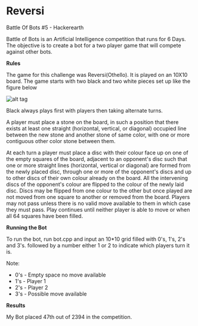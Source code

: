 # Reversi
Battle Of Bots #5 - Hackerearth

Battle of Bots is an Artificial Intelligence competition that runs for 6 Days. The objective is to create a bot for a two player game that will compete against other bots.


**Rules**

The game for this challenge was Reversi(Othello). It is played on an 10X10 board. The game starts with two black and two white pieces set up like the figure below

![alt tag](http://www.britishothello.org.uk/stboard.gif)

Black always plays first with players then taking alternate turns.

A player must place a stone on the board, in such a position that there exists at least one straight (horizontal, vertical, or diagonal) occupied line between the new stone and another stone of same color, with one or more contiguous other color stone between them.


At each turn a player must place a disc with their colour face up on one of the empty squares of the board, adjacent to an opponent's disc such that one or more straight lines (horizontal, vertical or diagonal) are formed from the newly placed disc, through one or more of the opponent's discs and up to other discs of their own colour already on the board. All the intervening discs of the opponent's colour are flipped to the colour of the newly laid disc.
Discs may be flipped from one colour to the other but once played are not moved from one square to another or removed from the board.
Players may not pass unless there is no valid move available to them in which case they must pass.
Play continues until neither player is able to move or when all 64 squares have been filled.


**Running the Bot**

To run the bot, run bot.cpp and input an 10*10 grid filled with 0's, 1's, 2's and 3's. followed by a number either 1 or 2 to indicate which players turn it is. 

Note:
- 0's - Empty space no move available
- 1's - Player 1
- 2's - Player 2      
- 3's - Possible move available


**Results**

My Bot placed 47th out of 2394 in the competition.

